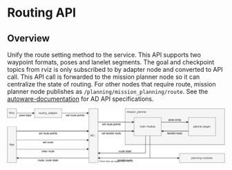 # Routing API

## Overview

Unify the route setting method to the service. This API supports two waypoint formats, poses and lanelet segments. The goal and checkpoint topics from rviz is only subscribed to by adapter node and converted to API call. This API call is forwarded to the mission planner node so it can centralize the state of routing. For other nodes that require route, mission planner node publishes as `/planning/mission_planning/route`. See the [autoware-documentation](https://autowarefoundation.github.io/autoware-documentation/v1.0/design/autoware-interfaces/ad-api/features/routing/) for AD API specifications.

![routing-architecture](images/routing.drawio.svg)
